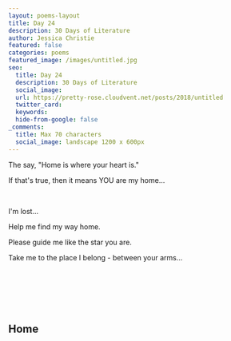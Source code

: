 ```yaml
---
layout: poems-layout
title: Day 24
description: 30 Days of Literature 
author: Jessica Christie
featured: false
categories: poems
featured_image: /images/untitled.jpg
seo:
  title: Day 24
  description: 30 Days of Literature
  social_image:
  url: https://pretty-rose.cloudvent.net/posts/2018/untitled
  twitter_card:
  keywords:
  hide-from-google: false
_comments:
  title: Max 70 characters
  social_image: landscape 1200 x 600px
---
```

The say, "Home is where your heart is."

If that's true, then it means YOU are my home...

&nbsp;

I'm lost...

Help me find my way home.

Please guide me like the star you are.

Take me to the place I belong - between your arms...

&nbsp;

&nbsp;

&nbsp;

## Home

&nbsp;
